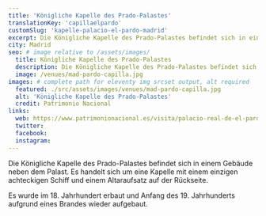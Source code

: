 ```yaml
---
title: 'Königliche Kapelle des Prado-Palastes'
translationKey: 'capillaelpardo'
customSlug: 'kapelle-palacio-el-pardo-madrid'
excerpt: Die Königliche Kapelle des Prado-Palastes befindet sich in einem Gebäude neben dem Palast El Pardo.
city: Madrid
seo: # image relative to /assets/images/
  title: Königliche Kapelle des Prado-Palastes
  description: Die Königliche Kapelle des Prado-Palastes befindet sich in einem Gebäude neben dem Palast El Pardo.
  image: /venues/mad-pardo-capilla.jpg
images: # complete path for eleventy img srcset output, alt required
  featured: ./src/assets/images/venues/mad-pardo-capilla.jpg
  alt: 'Königliche Kapelle des Prado-Palastes'
  credit: Patrimonio Nacional
links:
  web: https://www.patrimonionacional.es/visita/palacio-real-de-el-pardo
  twitter:
  facebook:
  instagram:
---
```


Die Königliche Kapelle des Prado-Palastes befindet sich in einem Gebäude neben dem Palast.
Es handelt sich um eine Kapelle mit einem einzigen achteckigen Schiff und einem Altaraufsatz auf der Rückseite.

Es wurde im 18. Jahrhundert erbaut und Anfang des 19. Jahrhunderts aufgrund eines Brandes wieder aufgebaut.
